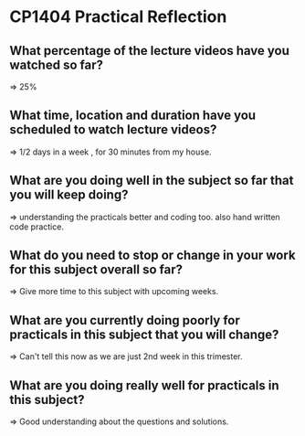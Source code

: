 # CP1404 Practical Reflection


## What percentage of the lecture videos have you watched so far?

=> 25%

## What time, location and duration have you scheduled to watch lecture videos?

=> 1/2 days in a week , for 30 minutes from my house.

## What are you doing well in the subject so far that you will keep doing?

=> understanding the practicals better and coding too. also hand written code practice.

## What do you need to stop or change in your work for this subject overall so far?

=> Give more time to this subject with upcoming weeks.

## What are you currently doing poorly for practicals in this subject that you will change?

=> Can't tell this now as we are just 2nd week in this trimester.

## What are you doing really well for practicals in this subject?

=> Good understanding about the questions and solutions.